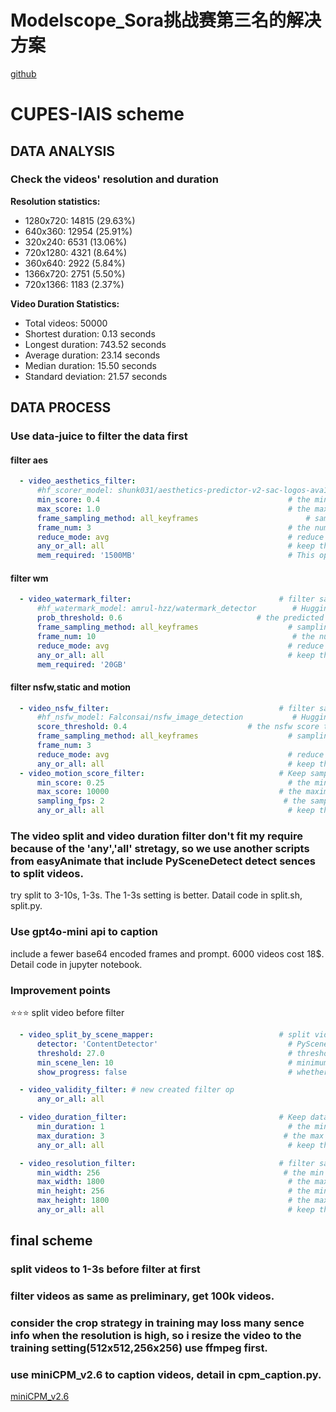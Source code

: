 # Modelscope_Sora挑战赛第三名的解决方案
[github](https://github.com/ycwfs/Modelscope-Sora)
# CUPES-IAIS scheme

## DATA ANALYSIS

### Check the videos' resolution and duration

 **Resolution statistics:**

- 1280x720: 14815 (29.63%)
- 640x360: 12954 (25.91%)
- 320x240: 6531 (13.06%)
- 720x1280: 4321 (8.64%)
- 360x640: 2922 (5.84%)
- 1366x720: 2751 (5.50%)
- 720x1366: 1183 (2.37%)

**Video Duration Statistics:**

- Total videos: 50000
- Shortest duration: 0.13 seconds
- Longest duration: 743.52 seconds
- Average duration: 23.14 seconds
- Median duration: 15.50 seconds
- Standard deviation: 21.57 seconds

## DATA PROCESS

### Use data-juice to filter the data first

#### filter aes

```yaml
  - video_aesthetics_filter:
      #hf_scorer_model: shunk031/aesthetics-predictor-v2-sac-logos-ava1-l14-linearMSE # Huggingface model name for the aesthetics predictor
      min_score: 0.4                                          # the min aesthetics score of filter range
      max_score: 1.0                                          # the max aesthetics score of filter range
      frame_sampling_method: all_keyframes                        # sampling method of extracting frame images from the videos. Should be one of ["all_keyframe", "uniform"]. The former one extracts all key frames and the latter one extract specified number of frames uniformly from the video. Default: "uniform" with frame_num=3, considering that the number of keyframes can be large while their difference is usually small in terms of their aesthetics.
      frame_num: 3                                            # the number of frames to be extracted uniformly from the video. Only works when frame_sampling_method is "uniform". If it's 1, only the middle frame will be extracted. If it's 2, only the first and the last frames will be extracted. If it's larger than 2, in addition to the first and the last frames, other frames will be extracted uniformly within the video duration.
      reduce_mode: avg                                        # reduce mode to the all frames extracted from videos, must be one of ['avg','max', 'min'].
      any_or_all: all                                         # keep this sample when any/all images meet the filter condition
      mem_required: '1500MB'                                  # This operation (Op) utilizes deep neural network models that consume a significant amount of memory for computation, hence the system's available memory might constrains the maximum number of processes that can be launched
```

#### filter wm

```yaml
  - video_watermark_filter:                                 # filter samples according to the predicted watermark probabilities of videos in them
      #hf_watermark_model: amrul-hzz/watermark_detector        # Huggingface model name for watermark classification
      prob_threshold: 0.6                              # the predicted watermark probability threshold for samples, range from 0 to 1
      frame_sampling_method: all_keyframes                    # sampling method of extracting frame images from the videos. Should be one of ["all_keyframes", "uniform"]. The former one extracts all key frames and the latter one extract specified number of frames uniformly from the video. Default: "all_keyframes".
      frame_num: 10                                            # the number of frames to be extracted uniformly from the video. Only works when frame_sampling_method is "uniform". If it's 1, only the middle frame will be extracted. If it's 2, only the first and the last frames will be extracted. If it's larger than 2, in addition to the first and the last frames, other frames will be extracted uniformly within the video duration.
      reduce_mode: avg                                        # reduce mode for multiple sampled video frames to compute final predicted watermark probabilities of videos, must be one of ['avg','max', 'min'].
      any_or_all: all                                         # keep this sample when any/all images meet the filter condition
      mem_required: '20GB'  
```

#### filter nsfw,static and motion

```yaml
  - video_nsfw_filter:                                      # filter samples according to the nsfw scores of videos in them
      #hf_nsfw_model: Falconsai/nsfw_image_detection           # Huggingface model name for nsfw classification
      score_threshold: 0.4                           # the nsfw score threshold for samples, range from 0 to 1
      frame_sampling_method: all_keyframes                    # sampling method of extracting frame images from the videos. Should be one of ["all_keyframes", "uniform"]. The former one extracts all key frames and the latter one extract specified number of frames uniformly from the video. Default: "all_keyframes".
      frame_num: 3                                      
      reduce_mode: avg                                        # reduce mode for multiple sampled video frames to compute nsfw scores of videos, must be one of ['avg','max', 'min'].
      any_or_all: all                                         # keep this sample when any/all images meet the filter condition
  - video_motion_score_filter:                              # Keep samples with video motion scores within a specific range.
      min_score: 0.25                                         # the minimum motion score to keep samples
      max_score: 10000                                      # the maximum motion score to keep samples
      sampling_fps: 2                                        # the samplig rate of frames_per_second to compute optical flow
      any_or_all: all                                         # keep this sample when any/all videos meet the filter condition
```

### The video split and video duration filter don't fit my require because of the 'any','all' stretagy, so we use another scripts from easyAnimate that include PySceneDetect detect sences to split videos.

try split to 3-10s, 1-3s. The 1-3s setting is better.
Datail code in split.sh, split.py.

### Use gpt4o-mini api to caption

include a fewer base64 encoded frames and prompt. 6000 videos cost 18$.
Detail code in jupyter notebook.

### Improvement points

⭐⭐⭐ split video before filter

```yaml
  - video_split_by_scene_mapper:                            # split videos into scene clips
      detector: 'ContentDetector'                             # PySceneDetect scene detector. Should be one of ['ContentDetector', 'ThresholdDetector', 'AdaptiveDetector`]
      threshold: 27.0                                         # threshold passed to the detector
      min_scene_len: 10                                       # minimum length of any scene
      show_progress: false                                    # whether to show progress from scenedetect

  - video_validity_filter: # new created filter op
      any_or_all: all

  - video_duration_filter:                                  # Keep data samples whose videos' durations are within a specified range.
      min_duration: 1                                         # the min video duration of filter range (in seconds)
      max_duration: 3                                        # the max video duration of filter range (in seconds)
      any_or_all: all                                         # keep this sample when any/all videos meet the filter condition

  - video_resolution_filter:                                # filter samples according to the resolution of videos in them
      min_width: 256                                         # the min resolution of horizontal resolution filter range (unit p)
      max_width: 1800                                         # the max resolution of horizontal resolution filter range (unit p)
      min_height: 256                                         # the min resolution of vertical resolution filter range (unit p)
      max_height: 1800                                        # the max resolution of vertical resolution filter range (unit p)
      any_or_all: all                                         # keep this sample when any/all videos meet the filter condition
```

## final scheme

### split videos to 1-3s before filter at first

### filter videos as same as preliminary, get 100k videos.

### consider the crop strategy in training may loss many sence info when the resolution is high, so i resize the video to the training setting(512x512,256x256) use ffmpeg first. 

### use miniCPM_v2.6 to caption videos, detail in cpm_caption.py.

[miniCPM_v2.6](https://modelscope.cn/models/OpenBMB/MiniCPM-V-2_6)
